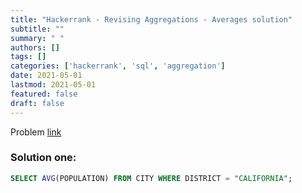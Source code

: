 ```yaml
---
title: "Hackerrank - Revising Aggregations - Averages solution"
subtitle: ""
summary: " "
authors: []
tags: []
categories: ['hackerrank', 'sql', 'aggregation']
date: 2021-05-01
lastmod: 2021-05-01
featured: false
draft: false
---
```

Problem [link](https://www.hackerrank.com/challenges/revising-aggregations-the-average-function)

### Solution one:

```sql
SELECT AVG(POPULATION) FROM CITY WHERE DISTRICT = "CALIFORNIA";
```
